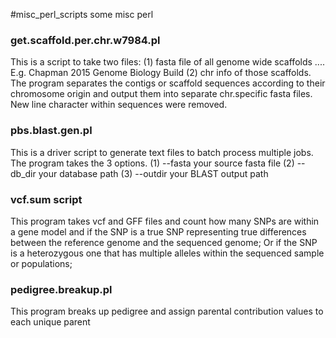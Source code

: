 #misc_perl_scripts
some misc perl
### get.scaffold.per.chr.w7984.pl 
This is a script to take two files: 
  (1) fasta file of all genome wide scaffolds .... E.g. Chapman 2015 Genome Biology Build 
  (2) chr info of those scaffolds.
The program separates the contigs or scaffold sequences according to their chromosome origin and 
  output them into separate chr.specific fasta files. New line character within sequences were removed.

### pbs.blast.gen.pl
This is a driver script to generate text files to batch process multiple jobs. The program takes the 3 options.
  (1) --fasta  your source fasta file
  (2) --db_dir  your database path
  (3) --outdir your BLAST output path

### vcf.sum script
This program takes vcf and GFF files and count how many SNPs are within a gene model and if the SNP is a true SNP representing true differences between the reference genome and the sequenced genome; Or if the SNP is a heterozygous one that has multiple alleles within the sequenced sample or populations;

### pedigree.breakup.pl
This program breaks up pedigree and assign parental contribution values to each unique parent


